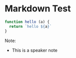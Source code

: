 # Markdown Test

```javascript
function hello (a) {
  return `hello ${a}` 
}
```

Note:
- This is a speaker note
